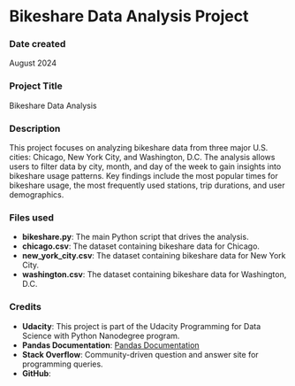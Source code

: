 # Bikeshare Data Analysis Project

### Date created
August 2024

### Project Title
Bikeshare Data Analysis

### Description
This project focuses on analyzing bikeshare data from three major U.S. cities: Chicago, New York City, and Washington, D.C. The analysis allows users to filter data by city, month, and day of the week to gain insights into bikeshare usage patterns. Key findings include the most popular times for bikeshare usage, the most frequently used stations, trip durations, and user demographics.

### Files used
- **bikeshare.py**: The main Python script that drives the analysis.
- **chicago.csv**: The dataset containing bikeshare data for Chicago.
- **new_york_city.csv**: The dataset containing bikeshare data for New York City.
- **washington.csv**: The dataset containing bikeshare data for Washington, D.C.

### Credits
- **Udacity**: This project is part of the Udacity Programming for Data Science with Python Nanodegree program.
- **Pandas Documentation**: [Pandas Documentation](https://pandas.pydata.org/pandas-docs/stable/)
- **Stack Overflow**: Community-driven question and answer site for programming queries.
- **GitHub**:
